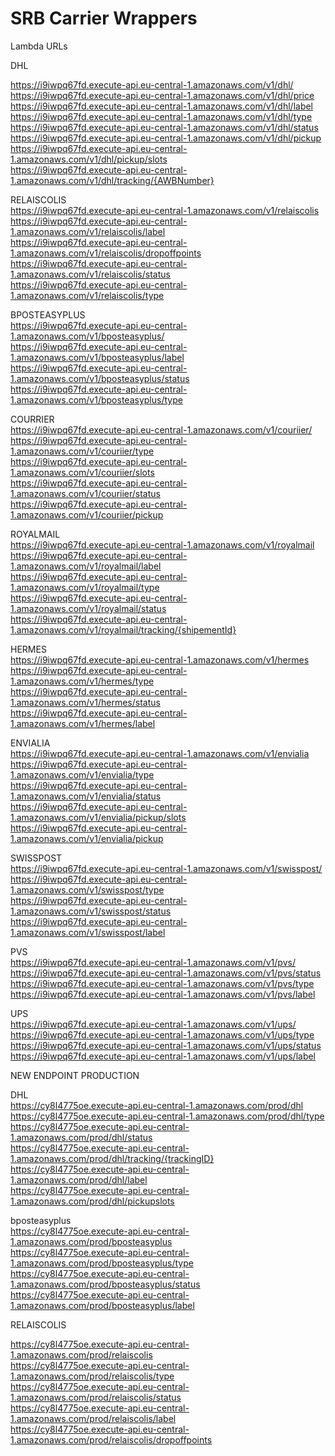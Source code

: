 # SRB Carrier Wrappers <br />

Lambda URLs


DHL <br />

https://i9iwpq67fd.execute-api.eu-central-1.amazonaws.com/v1/dhl/ <br />
https://i9iwpq67fd.execute-api.eu-central-1.amazonaws.com/v1/dhl/price <br />
https://i9iwpq67fd.execute-api.eu-central-1.amazonaws.com/v1/dhl/label <br />
https://i9iwpq67fd.execute-api.eu-central-1.amazonaws.com/v1/dhl/type <br />
https://i9iwpq67fd.execute-api.eu-central-1.amazonaws.com/v1/dhl/status <br />
https://i9iwpq67fd.execute-api.eu-central-1.amazonaws.com/v1/dhl/pickup <br />
https://i9iwpq67fd.execute-api.eu-central-1.amazonaws.com/v1/dhl/pickup/slots <br />
https://i9iwpq67fd.execute-api.eu-central-1.amazonaws.com/v1/dhl/tracking/{AWBNumber} <br />


RELAISCOLIS <br />
https://i9iwpq67fd.execute-api.eu-central-1.amazonaws.com/v1/relaiscolis <br />
https://i9iwpq67fd.execute-api.eu-central-1.amazonaws.com/v1/relaiscolis/label <br />
https://i9iwpq67fd.execute-api.eu-central-1.amazonaws.com/v1/relaiscolis/dropoffpoints  <br />
https://i9iwpq67fd.execute-api.eu-central-1.amazonaws.com/v1/relaiscolis/status <br />
https://i9iwpq67fd.execute-api.eu-central-1.amazonaws.com/v1/relaiscolis/type <br />

BPOSTEASYPLUS <br />
https://i9iwpq67fd.execute-api.eu-central-1.amazonaws.com/v1/bposteasyplus/ <br />
https://i9iwpq67fd.execute-api.eu-central-1.amazonaws.com/v1/bposteasyplus/label <br />
https://i9iwpq67fd.execute-api.eu-central-1.amazonaws.com/v1/bposteasyplus/status <br />
https://i9iwpq67fd.execute-api.eu-central-1.amazonaws.com/v1/bposteasyplus/type <br />

COURRIER <br />
https://i9iwpq67fd.execute-api.eu-central-1.amazonaws.com/v1/couriier/ <br />
https://i9iwpq67fd.execute-api.eu-central-1.amazonaws.com/v1/couriier/type <br />
https://i9iwpq67fd.execute-api.eu-central-1.amazonaws.com/v1/couriier/slots <br />
https://i9iwpq67fd.execute-api.eu-central-1.amazonaws.com/v1/couriier/status <br />
https://i9iwpq67fd.execute-api.eu-central-1.amazonaws.com/v1/couriier/pickup <br />

ROYALMAIL  <br/>
https://i9iwpq67fd.execute-api.eu-central-1.amazonaws.com/v1/royalmail   <br/>
https://i9iwpq67fd.execute-api.eu-central-1.amazonaws.com/v1/royalmail/label   <br/>
https://i9iwpq67fd.execute-api.eu-central-1.amazonaws.com/v1/royalmail/type  <br/>
https://i9iwpq67fd.execute-api.eu-central-1.amazonaws.com/v1/royalmail/status <br/>
https://i9iwpq67fd.execute-api.eu-central-1.amazonaws.com/v1/royalmail/tracking/{shipementId} <br/>

HERMES  <br/>
https://i9iwpq67fd.execute-api.eu-central-1.amazonaws.com/v1/hermes   <br/>
https://i9iwpq67fd.execute-api.eu-central-1.amazonaws.com/v1/hermes/type   <br/>
https://i9iwpq67fd.execute-api.eu-central-1.amazonaws.com/v1/hermes/status  <br/>
https://i9iwpq67fd.execute-api.eu-central-1.amazonaws.com/v1/hermes/label   <br/>

ENVIALIA  <br/> 
https://i9iwpq67fd.execute-api.eu-central-1.amazonaws.com/v1/envialia <br/>
https://i9iwpq67fd.execute-api.eu-central-1.amazonaws.com/v1/envialia/type <br/>
https://i9iwpq67fd.execute-api.eu-central-1.amazonaws.com/v1/envialia/status <br/>
https://i9iwpq67fd.execute-api.eu-central-1.amazonaws.com/v1/envialia/pickup/slots <br/>
https://i9iwpq67fd.execute-api.eu-central-1.amazonaws.com/v1/envialia/pickup  <br/>

SWISSPOST  <br/>
https://i9iwpq67fd.execute-api.eu-central-1.amazonaws.com/v1/swisspost/<br/>
https://i9iwpq67fd.execute-api.eu-central-1.amazonaws.com/v1/swisspost/type<br/>
https://i9iwpq67fd.execute-api.eu-central-1.amazonaws.com/v1/swisspost/status <br/>
https://i9iwpq67fd.execute-api.eu-central-1.amazonaws.com/v1/swisspost/label <br/>

PVS  <br/>
https://i9iwpq67fd.execute-api.eu-central-1.amazonaws.com/v1/pvs/<br/>
https://i9iwpq67fd.execute-api.eu-central-1.amazonaws.com/v1/pvs/status <br/>
https://i9iwpq67fd.execute-api.eu-central-1.amazonaws.com/v1/pvs/type <br/>
https://i9iwpq67fd.execute-api.eu-central-1.amazonaws.com/v1/pvs/label<br/>

UPS  <br/>
https://i9iwpq67fd.execute-api.eu-central-1.amazonaws.com/v1/ups/ <br/>
https://i9iwpq67fd.execute-api.eu-central-1.amazonaws.com/v1/ups/type <br/>
https://i9iwpq67fd.execute-api.eu-central-1.amazonaws.com/v1/ups/status <br/>
https://i9iwpq67fd.execute-api.eu-central-1.amazonaws.com/v1/ups/label <br/>


NEW ENDPOINT PRODUCTION <br/>

DHL  <br/>
https://cy8l4775oe.execute-api.eu-central-1.amazonaws.com/prod/dhl <br/>
https://cy8l4775oe.execute-api.eu-central-1.amazonaws.com/prod/dhl/type <br/>
https://cy8l4775oe.execute-api.eu-central-1.amazonaws.com/prod/dhl/status <br/> 
https://cy8l4775oe.execute-api.eu-central-1.amazonaws.com/prod/dhl/tracking/{trackingID} <br/>
https://cy8l4775oe.execute-api.eu-central-1.amazonaws.com/prod/dhl/label <br/>
https://cy8l4775oe.execute-api.eu-central-1.amazonaws.com/prod/dhl/pickupslots <br/>

bposteasyplus  <br/>
https://cy8l4775oe.execute-api.eu-central-1.amazonaws.com/prod/bposteasyplus <br/>
https://cy8l4775oe.execute-api.eu-central-1.amazonaws.com/prod/bposteasyplus/type <br/> 
https://cy8l4775oe.execute-api.eu-central-1.amazonaws.com/prod/bposteasyplus/status<br/>
https://cy8l4775oe.execute-api.eu-central-1.amazonaws.com/prod/bposteasyplus/label <br/>

RELAISCOLIS <br />
 
https://cy8l4775oe.execute-api.eu-central-1.amazonaws.com/prod/relaiscolis <br /> 
https://cy8l4775oe.execute-api.eu-central-1.amazonaws.com/prod/relaiscolis/type <br /> 
https://cy8l4775oe.execute-api.eu-central-1.amazonaws.com/prod/relaiscolis/status <br />
https://cy8l4775oe.execute-api.eu-central-1.amazonaws.com/prod/relaiscolis/label <br /> 
https://cy8l4775oe.execute-api.eu-central-1.amazonaws.com/prod/relaiscolis/dropoffpoints <br />


